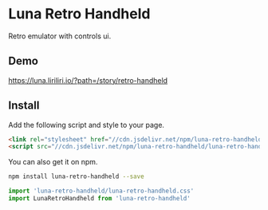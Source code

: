 # Luna Retro Handheld

Retro emulator with controls ui.

## Demo

https://luna.liriliri.io/?path=/story/retro-handheld

## Install

Add the following script and style to your page.

```html
<link rel="stylesheet" href="//cdn.jsdelivr.net/npm/luna-retro-handheld/luna-retro-handheld.css" />
<script src="//cdn.jsdelivr.net/npm/luna-retro-handheld/luna-retro-handheld.js"></script>
```

You can also get it on npm.

```bash
npm install luna-retro-handheld --save
```

```javascript
import 'luna-retro-handheld/luna-retro-handheld.css'
import LunaRetroHandheld from 'luna-retro-handheld'
```
